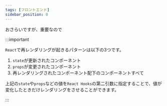 ```yaml
---
tags: [フロントエンド]
sidebar_position: 0
---
```


おさらいですが、重要なので

:::important

`React`で再レンダリングが起きるパターンは以下の3つです。

1. `state`が更新されたコンポーネント
1. `props`が変更されたコンポーネント
1. 再レンダリングされたコンポーネント配下のコンポーネントすべて

上記の`state`や`props`などの値を`React Hooks`の第二引数に指定することで、値が変化したときだけレンダリングをさせることができます。

:::
